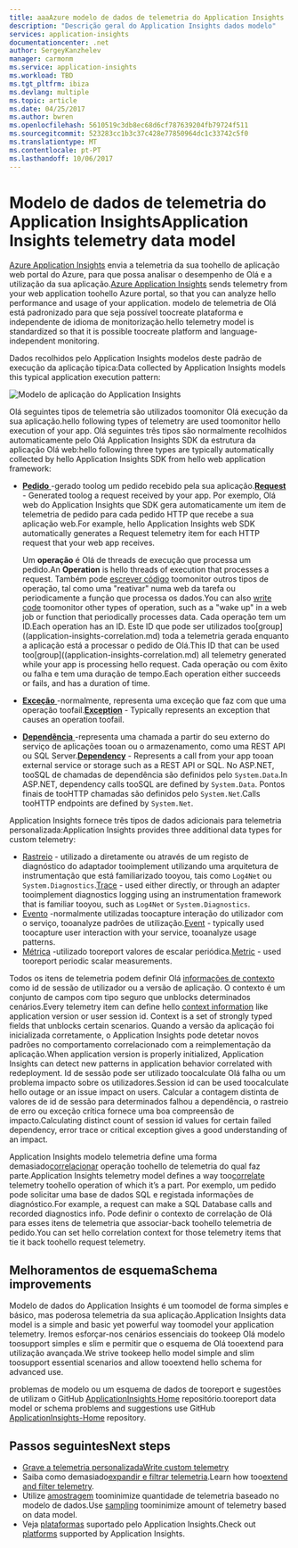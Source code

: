 ```yaml
---
title: aaaAzure modelo de dados de telemetria do Application Insights | Microsoft Docs
description: "Descrição geral do Application Insights dados modelo"
services: application-insights
documentationcenter: .net
author: SergeyKanzhelev
manager: carmonm
ms.service: application-insights
ms.workload: TBD
ms.tgt_pltfrm: ibiza
ms.devlang: multiple
ms.topic: article
ms.date: 04/25/2017
ms.author: bwren
ms.openlocfilehash: 5610519c3db8ec68d6cf787639204fb79724f511
ms.sourcegitcommit: 523283cc1b3c37c428e77850964dc1c33742c5f0
ms.translationtype: MT
ms.contentlocale: pt-PT
ms.lasthandoff: 10/06/2017
---
```

# <a name="application-insights-telemetry-data-model"></a><span data-ttu-id="0f751-103">Modelo de dados de telemetria do Application Insights</span><span class="sxs-lookup"><span data-stu-id="0f751-103">Application Insights telemetry data model</span></span>

<span data-ttu-id="0f751-104">[Azure Application Insights](app-insights-overview.md) envia a telemetria da sua toohello de aplicação web portal do Azure, para que possa analisar o desempenho de Olá e a utilização da sua aplicação.</span><span class="sxs-lookup"><span data-stu-id="0f751-104">[Azure Application Insights](app-insights-overview.md) sends telemetry from your web application toohello Azure portal, so that you can analyze hello performance and usage of your application.</span></span> <span data-ttu-id="0f751-105">modelo de telemetria de Olá está padronizado para que seja possível toocreate plataforma e independente de idioma de monitorização.</span><span class="sxs-lookup"><span data-stu-id="0f751-105">hello telemetry model is standardized so that it is possible toocreate platform and language-independent monitoring.</span></span> 

<span data-ttu-id="0f751-106">Dados recolhidos pelo Application Insights modelos deste padrão de execução da aplicação típica:</span><span class="sxs-lookup"><span data-stu-id="0f751-106">Data collected by Application Insights models this typical application execution pattern:</span></span>

![Modelo de aplicação do Application Insights](./media/application-insights-data-model/application-insights-data-model.png)

<span data-ttu-id="0f751-108">Olá seguintes tipos de telemetria são utilizados toomonitor Olá execução da sua aplicação.</span><span class="sxs-lookup"><span data-stu-id="0f751-108">hello following types of telemetry are used toomonitor hello execution of your app.</span></span> <span data-ttu-id="0f751-109">Olá seguintes três tipos são normalmente recolhidos automaticamente pelo Olá Application Insights SDK da estrutura da aplicação Olá web:</span><span class="sxs-lookup"><span data-stu-id="0f751-109">hello following three types are typically automatically collected by hello Application Insights SDK from hello web application framework:</span></span>

* <span data-ttu-id="0f751-110">[**Pedido** ](application-insights-data-model-request-telemetry.md) -gerado toolog um pedido recebido pela sua aplicação.</span><span class="sxs-lookup"><span data-stu-id="0f751-110">[**Request**](application-insights-data-model-request-telemetry.md) - Generated toolog a request received by your app.</span></span> <span data-ttu-id="0f751-111">Por exemplo, Olá web do Application Insights que SDK gera automaticamente um item de telemetria de pedido para cada pedido HTTP que recebe a sua aplicação web.</span><span class="sxs-lookup"><span data-stu-id="0f751-111">For example, hello Application Insights web SDK automatically generates a Request telemetry item for each HTTP request that your web app receives.</span></span> 

    <span data-ttu-id="0f751-112">Um **operação** é Olá de threads de execução que processa um pedido.</span><span class="sxs-lookup"><span data-stu-id="0f751-112">An **Operation** is hello threads of execution that processes a request.</span></span> <span data-ttu-id="0f751-113">Também pode [escrever código](app-insights-api-custom-events-metrics.md#trackrequest) toomonitor outros tipos de operação, tal como uma "reativar" numa web da tarefa ou periodicamente a função que processa os dados.</span><span class="sxs-lookup"><span data-stu-id="0f751-113">You can also [write code](app-insights-api-custom-events-metrics.md#trackrequest) toomonitor other types of operation, such as a "wake up" in a web job or function that periodically processes data.</span></span>  <span data-ttu-id="0f751-114">Cada operação tem um ID.</span><span class="sxs-lookup"><span data-stu-id="0f751-114">Each operation has an ID.</span></span> <span data-ttu-id="0f751-115">Este ID que pode ser utilizados too[group]((application-insights-correlation.md) toda a telemetria gerada enquanto a aplicação está a processar o pedido de Olá.</span><span class="sxs-lookup"><span data-stu-id="0f751-115">This ID that can be used too[group]((application-insights-correlation.md) all telemetry generated while your app is processing hello request.</span></span> <span data-ttu-id="0f751-116">Cada operação ou com êxito ou falha e tem uma duração de tempo.</span><span class="sxs-lookup"><span data-stu-id="0f751-116">Each operation either succeeds or fails, and has a duration of time.</span></span>
* <span data-ttu-id="0f751-117">[**Exceção** ](application-insights-data-model-exception-telemetry.md) -normalmente, representa uma exceção que faz com que uma operação toofail.</span><span class="sxs-lookup"><span data-stu-id="0f751-117">[**Exception**](application-insights-data-model-exception-telemetry.md) - Typically represents an exception that causes an operation toofail.</span></span>
* <span data-ttu-id="0f751-118">[**Dependência** ](application-insights-data-model-dependency-telemetry.md) -representa uma chamada a partir do seu externo do serviço de aplicações tooan ou o armazenamento, como uma REST API ou SQL Server.</span><span class="sxs-lookup"><span data-stu-id="0f751-118">[**Dependency**](application-insights-data-model-dependency-telemetry.md) - Represents a call from your app tooan external service or storage such as a REST API or SQL.</span></span> <span data-ttu-id="0f751-119">No ASP.NET, tooSQL de chamadas de dependência são definidos pelo `System.Data`.</span><span class="sxs-lookup"><span data-stu-id="0f751-119">In ASP.NET, dependency calls tooSQL are defined by `System.Data`.</span></span> <span data-ttu-id="0f751-120">Pontos finais de tooHTTP chamadas são definidos pelo `System.Net`.</span><span class="sxs-lookup"><span data-stu-id="0f751-120">Calls tooHTTP endpoints are defined by `System.Net`.</span></span> 

<span data-ttu-id="0f751-121">Application Insights fornece três tipos de dados adicionais para telemetria personalizada:</span><span class="sxs-lookup"><span data-stu-id="0f751-121">Application Insights provides three additional data types for custom telemetry:</span></span>

* <span data-ttu-id="0f751-122">[Rastreio](application-insights-data-model-trace-telemetry.md) - utilizado a diretamente ou através de um registo de diagnóstico do adaptador tooimplement utilizando uma arquitetura de instrumentação que está familiarizado tooyou, tais como `Log4Net` ou `System.Diagnostics`.</span><span class="sxs-lookup"><span data-stu-id="0f751-122">[Trace](application-insights-data-model-trace-telemetry.md) - used either directly, or through an adapter tooimplement diagnostics logging using an instrumentation framework that is familiar tooyou, such as `Log4Net` or `System.Diagnostics`.</span></span>
* <span data-ttu-id="0f751-123">[Evento](application-insights-data-model-event-telemetry.md) -normalmente utilizadas toocapture interação do utilizador com o serviço, tooanalyze padrões de utilização.</span><span class="sxs-lookup"><span data-stu-id="0f751-123">[Event](application-insights-data-model-event-telemetry.md) - typically used toocapture user interaction with your service, tooanalyze usage patterns.</span></span>
* <span data-ttu-id="0f751-124">[Métrica](application-insights-data-model-metric-telemetry.md) -utilizado tooreport valores de escalar periódica.</span><span class="sxs-lookup"><span data-stu-id="0f751-124">[Metric](application-insights-data-model-metric-telemetry.md) - used tooreport periodic scalar measurements.</span></span>

<span data-ttu-id="0f751-125">Todos os itens de telemetria podem definir Olá [informações de contexto](application-insights-data-model-context.md) como id de sessão de utilizador ou a versão de aplicação. O contexto é um conjunto de campos com tipo seguro que unblocks determinados cenários.</span><span class="sxs-lookup"><span data-stu-id="0f751-125">Every telemetry item can define hello [context information](application-insights-data-model-context.md) like application version or user session id. Context is a set of strongly typed fields that unblocks certain scenarios.</span></span> <span data-ttu-id="0f751-126">Quando a versão da aplicação foi inicializada corretamente, o Application Insights pode detetar novos padrões no comportamento correlacionado com a reimplementação da aplicação.</span><span class="sxs-lookup"><span data-stu-id="0f751-126">When application version is properly initialized, Application Insights can detect new patterns in application behavior correlated with redeployment.</span></span> <span data-ttu-id="0f751-127">Id de sessão pode ser utilizado toocalculate Olá falha ou um problema impacto sobre os utilizadores.</span><span class="sxs-lookup"><span data-stu-id="0f751-127">Session id can be used toocalculate hello outage or an issue impact on users.</span></span> <span data-ttu-id="0f751-128">Calcular a contagem distinta de valores de id de sessão para determinados falhou a dependência, o rastreio de erro ou exceção crítica fornece uma boa compreensão de impacto.</span><span class="sxs-lookup"><span data-stu-id="0f751-128">Calculating distinct count of session id values for certain failed dependency, error trace or critical exception gives a good understanding of an impact.</span></span>

<span data-ttu-id="0f751-129">Application Insights modelo telemetria define uma forma demasiado[correlacionar](application-insights-correlation.md) operação toohello de telemetria do qual faz parte.</span><span class="sxs-lookup"><span data-stu-id="0f751-129">Application Insights telemetry model defines a way too[correlate](application-insights-correlation.md) telemetry toohello operation of which it’s a part.</span></span> <span data-ttu-id="0f751-130">Por exemplo, um pedido pode solicitar uma base de dados SQL e registada informações de diagnóstico.</span><span class="sxs-lookup"><span data-stu-id="0f751-130">For example, a request can make a SQL Database calls and recorded diagnostics info.</span></span> <span data-ttu-id="0f751-131">Pode definir o contexto de correlação de Olá para esses itens de telemetria que associar-back toohello telemetria de pedido.</span><span class="sxs-lookup"><span data-stu-id="0f751-131">You can set hello correlation context for those telemetry items that tie it back toohello request telemetry.</span></span>

## <a name="schema-improvements"></a><span data-ttu-id="0f751-132">Melhoramentos de esquema</span><span class="sxs-lookup"><span data-stu-id="0f751-132">Schema improvements</span></span>

<span data-ttu-id="0f751-133">Modelo de dados do Application Insights é um toomodel de forma simples e básico, mas poderosa telemetria da sua aplicação.</span><span class="sxs-lookup"><span data-stu-id="0f751-133">Application Insights data model is a simple and basic yet powerful way toomodel your application telemetry.</span></span> <span data-ttu-id="0f751-134">Iremos esforçar-nos cenários essenciais do tookeep Olá modelo toosupport simples e slim e permitir que o esquema de Olá tooextend para utilização avançada.</span><span class="sxs-lookup"><span data-stu-id="0f751-134">We strive tookeep hello model simple and slim toosupport essential scenarios and allow tooextend hello schema for advanced use.</span></span>

<span data-ttu-id="0f751-135">problemas de modelo ou um esquema de dados de tooreport e sugestões de utilizam o GitHub [ApplicationInsights Home](https://github.com/Microsoft/ApplicationInsights-Home/labels/schema) repositório.</span><span class="sxs-lookup"><span data-stu-id="0f751-135">tooreport data model or schema problems and suggestions use GitHub [ApplicationInsights-Home](https://github.com/Microsoft/ApplicationInsights-Home/labels/schema) repository.</span></span>

## <a name="next-steps"></a><span data-ttu-id="0f751-136">Passos seguintes</span><span class="sxs-lookup"><span data-stu-id="0f751-136">Next steps</span></span>

- [<span data-ttu-id="0f751-137">Grave a telemetria personalizada</span><span class="sxs-lookup"><span data-stu-id="0f751-137">Write custom telemetry</span></span>](app-insights-api-custom-events-metrics.md)
- <span data-ttu-id="0f751-138">Saiba como demasiado[expandir e filtrar telemetria](app-insights-api-filtering-sampling.md).</span><span class="sxs-lookup"><span data-stu-id="0f751-138">Learn how too[extend and filter telemetry](app-insights-api-filtering-sampling.md).</span></span>
- <span data-ttu-id="0f751-139">Utilize [amostragem](app-insights-sampling.md) toominimize quantidade de telemetria baseado no modelo de dados.</span><span class="sxs-lookup"><span data-stu-id="0f751-139">Use [sampling](app-insights-sampling.md) toominimize amount of telemetry based on data model.</span></span>
- <span data-ttu-id="0f751-140">Veja [plataformas](app-insights-platforms.md) suportado pelo Application Insights.</span><span class="sxs-lookup"><span data-stu-id="0f751-140">Check out [platforms](app-insights-platforms.md) supported by Application Insights.</span></span>
